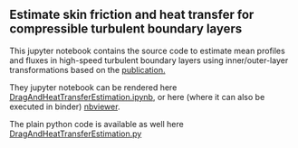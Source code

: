 ## Estimate skin friction and heat transfer for compressible turbulent boundary layers

This jupyter notebook contains the source code to estimate mean profiles and fluxes in high-speed turbulent
boundary layers using inner/outer-layer transformations based on the [publication.](https://arxiv.org/pdf/2307.02199.pdf)




They jupyter notebook can be rendered here [DragAndHeatTransferEstimation.ipynb](https://github.com/Fluid-Dynamics-Of-Energy-Systems-Team/DragAndHeatTransferEstimation/blob/master/DragAndHeatTransferEstimation.ipynb), or here (where it can also be executed in binder) [nbviewer](https://nbviewer.org/github/Fluid-Dynamics-Of-Energy-Systems-Team/DragAndHeatTransferEstimation/blob/main/DragAndHeatTransferEstimation.ipynb). 


The plain python code is available as well here [DragAndHeatTransferEstimation.py](https://github.com/Fluid-Dynamics-Of-Energy-Systems-Team/DragAndHeatTransferEstimation/blob/master/DragAndHeatTransferEstimation.py)




<!-- [![paper](https://github.com/Fluid-Dynamics-Of-Energy-Systems-Team/RANS_Channel/blob/master/DragandHeatTransferEstimation.hmtl)](https://www.sciencedirect.com/science/article/pii/S0142727X18301978) -->

<!-- <svg width="100" height="100" xmlns="http://www.w3.org/2000/svg">
<foreignObject width="100" height="100">
    <div xmlns="http://www.w3.org/1999/xhtml">
<embed type="text/html" src="https://github.com/Fluid-Dynamics-Of-Energy-Systems-Team/RANS_Channel/blob/master/DragAndHeatTransferEstimation.html" width="500" height="200">
    </div>
</foreignObject>
</svg> -->


<!-- <embed typrgAndHeatTransferEstimation.html" width="500" height="200"> -->




